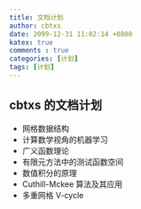 ```yaml
---
title: 文档计划
author: cbtxs
date: 2099-12-31 11:02:14 +0800
katex: true
comments : true
categories: [计划]
tags: [计划]
---
```


## cbtxs 的文档计划

- 网格数据结构
- 计算数学视角的机器学习
- 广义函数理论
- 有限元方法中的测试函数空间
- 数值积分的原理
- Cuthill-Mckee 算法及其应用
- 多重网格 V-cycle

